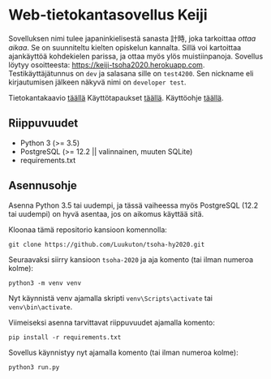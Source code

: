 # Web-tietokantasovellus Keiji
Sovelluksen nimi tulee japaninkielisestä sanasta 計時, joka tarkoittaa _ottaa aikaa_. Se on suunniteltu kielten opiskelun kannalta. Sillä voi kartoittaa ajankäyttöä kohdekielen parissa, ja ottaa myös ylös muistiinpanoja. Sovellus löytyy osoitteesta: https://keiji-tsoha2020.herokuapp.com. Testikäyttäjätunnus on `dev` ja salasana sille on `test4200`. Sen nickname eli kirjautumisen jälkeen näkyvä nimi on `developer test`.

Tietokantakaavio [täällä](documentation/database_diagram.md)
Käyttötapaukset [täällä](documentation/user_stories.md).
Käyttöohje [täällä](documentation/user_guide.md).

## Riippuvuudet
 * Python 3 (>= 3.5)
 * PostgreSQL (>= 12.2 || valinnainen, muuten SQLite)
 * requirements.txt

## Asennusohje
Asenna Python 3.5 tai uudempi, ja tässä vaiheessa myös PostgreSQL (12.2 tai uudempi) on hyvä asentaa, jos on aikomus käyttää sitä.

Kloonaa tämä repositorio kansioon komennolla: 
```
git clone https://github.com/Luukuton/tsoha-hy2020.git
```
Seuraavaksi siirry kansioon `tsoha-2020` ja aja komento (tai ilman numeroa kolme):  
```
python3 -m venv venv
```

Nyt käynnistä venv ajamalla skripti `venv\Scripts\activate` tai `venv\bin\activate`.

Viimeiseksi asenna tarvittavat riippuvuudet ajamalla komento: 
```
pip install -r requirements.txt
```

Sovellus käynnistyy nyt ajamalla komento (tai ilman numeroa kolme): 
```
python3 run.py
```
